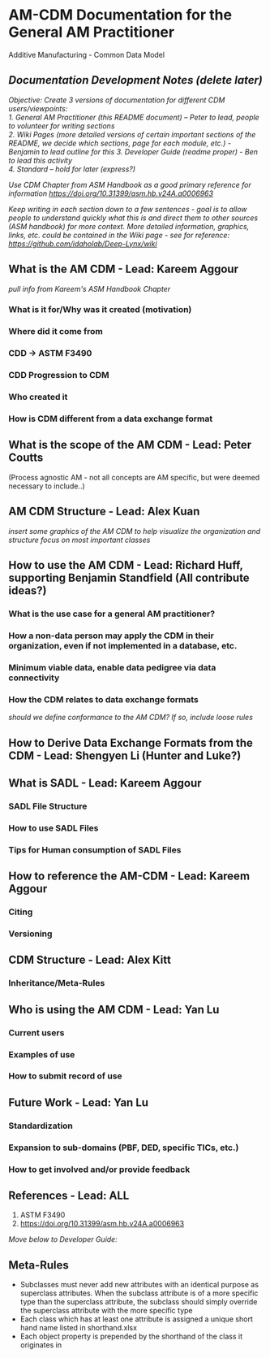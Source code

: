 # AM-CDM Documentation for the General AM Practitioner

Additive Manufacturing - Common Data Model

## *Documentation Development Notes (delete later)*  

*Objective: Create 3 versions of documentation for different CDM users/viewpoints:*  
*1.	General AM Practitioner (this README document) – Peter to lead, people to volunteer for writing sections*  
*2. Wiki Pages (more detailed versions of certain important sections of the README, we decide which sections, page for each module, etc.) - Benjamin to lead outline for this*
*3.	Developer Guide (readme proper) - Ben to lead this activity*  
*4.	Standard – hold for later (express?)*  

*Use CDM Chapter from ASM Handbook as a good primary reference for information*
*https://doi.org/10.31399/asm.hb.v24A.a0006963*

*Keep writing in each section down to a few sentences - goal is to allow people to understand quickly what this is and direct them to other sources (ASM handbook) for more context.*
*More detailed information, graphics, links, etc. could be contained in the Wiki page - see for reference: https://github.com/idaholab/Deep-Lynx/wiki*

## What is the AM CDM - Lead: Kareem Aggour
*pull info from Kareem's ASM Handbook Chapter*

### What is it for/Why was it created (motivation)
### Where did it come from
### CDD -> ASTM F3490
### CDD Progression to CDM
### Who created it
### How is CDM different from a data exchange format

## What is the scope of the AM CDM - Lead: Peter Coutts

(Process agnostic AM - not all concepts are AM specific, but were deemed necessary to include..)

## AM CDM Structure - Lead: Alex Kuan
*insert some graphics of the AM CDM to help visualize the organization and structure*
*focus on most important classes*

## How to use the AM CDM - Lead: Richard Huff, supporting Benjamin Standfield (All contribute ideas?)

### What is the use case for a general AM practitioner?
### How a non-data person may apply the CDM in their organization, even if not implemented in a database, etc.
### Minimum viable data, enable data pedigree via data connectivity
### How the CDM relates to data exchange formats
*should we define conformance to the AM CDM? If so, include loose rules*

## How to Derive Data Exchange Formats from the CDM - Lead: Shengyen Li (Hunter and Luke?)

## What is SADL - Lead: Kareem Aggour

### SADL File Structure
### How to use SADL Files
### Tips for Human consumption of SADL Files

## How to reference the AM-CDM - Lead: Kareem Aggour

### Citing
### Versioning

## CDM Structure - Lead: Alex Kitt

### Inheritance/Meta-Rules

## Who is using the AM CDM - Lead: Yan Lu

### Current users
### Examples of use
### How to submit record of use

## Future Work - Lead: Yan Lu

### Standardization
### Expansion to sub-domains (PBF, DED, specific TICs, etc.)
### How to get involved and/or provide feedback

## References - Lead: ALL

1. ASTM F3490
2. https://doi.org/10.31399/asm.hb.v24A.a0006963



*Move below to Developer Guide:*  

## Meta-Rules

* Subclasses must never add new attributes with an identical purpose as superclass attributes. When the subclass attribute is of a more specific type than the superclass attribute, the subclass should simply override the superclass attribute with the more specific type
* Each class which has at least one attribute is assigned a unique short hand name listed in shorthand.xlsx
* Each object property is prepended by the shorthand of the class it originates in
